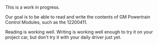 This is a work in progress.

Our goal is to be able to read and write the contents of GM Powertrain Control Modules, such as the 12200411.

Reading is working well. Writing is working well enough to try it on your project car, but don't try it with your daily driver just yet.
